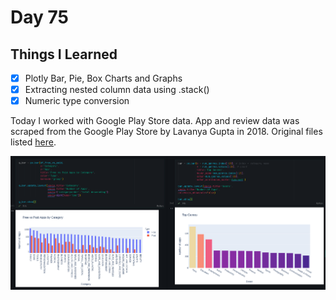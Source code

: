Day 75
================================================================================

Things I Learned
--------------------------------------------------------------------------------

- [x] Plotly Bar, Pie, Box Charts and Graphs
- [x] Extracting nested column data using .stack()
- [x] Numeric type conversion
  
Today I worked with Google Play Store data. App and review data was scraped from the Google Play Store by Lavanya Gupta in 2018. Original files listed [here](
https://www.kaggle.com/lava18/google-play-store-apps).

![IMG](output.png)
